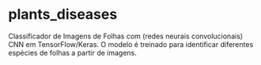 # plants_diseases
Classificador de Imagens de Folhas com (redes neurais convolucionais) CNN em TensorFlow/Keras. O modelo é treinado para identificar diferentes espécies de folhas a partir de imagens.
